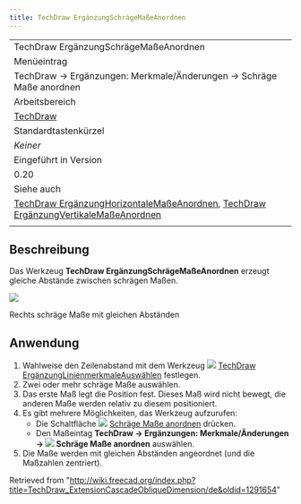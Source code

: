 ```yaml
---
title: TechDraw ErgänzungSchrägeMaßeAnordnen
---
```


|                                                                                                                                                                                                                                                                          |
| ------------------------------------------------------------------------------------------------------------------------------------------------------------------------------------------------------------------------------------------------------------------------ |
| TechDraw ErgänzungSchrägeMaßeAnordnen                                                                                                                                                                                                                                    |
| Menüeintrag                                                                                                                                                                                                                                                              |
| TechDraw → Ergänzungen: Merkmale/Änderungen → Schräge Maße anordnen                                                                                                                                                                                                      |
| Arbeitsbereich                                                                                                                                                                                                                                                           |
| [TechDraw](/TechDraw_Workbench/de "TechDraw Workbench/de")                                                                                                                                                                                                               |
| Standardtastenkürzel                                                                                                                                                                                                                                                     |
| _Keiner_                                                                                                                                                                                                                                                                 |
| Eingeführt in Version                                                                                                                                                                                                                                                    |
| 0.20                                                                                                                                                                                                                                                                     |
| Siehe auch                                                                                                                                                                                                                                                               |
| [TechDraw ErgänzungHorizontaleMaßeAnordnen](/TechDraw_ExtensionCascadeHorizDimension/de "TechDraw ExtensionCascadeHorizDimension/de"), [TechDraw ErgänzungVertikaleMaßeAnordnen](/TechDraw_ExtensionCascadeVertDimension/de "TechDraw ExtensionCascadeVertDimension/de") |
|                                                                                                                                                                                                                                                                          |

## Beschreibung

Das Werkzeug **TechDraw ErgänzungSchrägeMaßeAnordnen** erzeugt gleiche Abstände zwischen schrägen Maßen.

![](/images/TechDraw_ExtensionCascadeObliqueDimensionExample.png)

Rechts schräge Maße mit gleichen Abständen

## Anwendung

1. Wahlweise den Zeilenabstand mit dem Werkzeug ![](/images/TechDraw_ExtensionSelectLineAttributes.svg) [TechDraw ErgänzungLinienmerkmaleAuswählen](/TechDraw_ExtensionSelectLineAttributes/de "TechDraw ExtensionSelectLineAttributes/de") festlegen.
2. Zwei oder mehr schräge Maße auswählen.
3. Das erste Maß legt die Position fest. Dieses Maß wird nicht bewegt, die anderen Maße werden relativ zu diesem positioniert.
4. Es gibt mehrere Möglichkeiten, das Werkzeug aufzurufen:
   - Die Schaltfläche ![](/images/TechDraw_ExtensionCascadeObliqueDimension.svg) [Schräge Maße anordnen](/TechDraw_ExtensionCascadeObliqueDimension "TechDraw ExtensionCascadeObliqueDimension") drücken.
   - Den Maßeintag **TechDraw → Ergänzungen: Merkmale/Änderungen → ![](/images/TechDraw_ExtensionCascadeObliqueDimension.svg) Schräge Maße anordnen** auswählen.
5. Die Maße werden mit gleichen Abständen angeordnet (und die Maßzahlen zentriert).

Retrieved from "<http://wiki.freecad.org/index.php?title=TechDraw_ExtensionCascadeObliqueDimension/de&oldid=1291654>"
